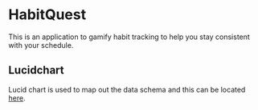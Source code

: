 # HabitQuest

This is an application to gamify habit tracking to help you stay consistent with your schedule.

## Lucidchart

Lucid chart is used to map out the data schema and this can be located [here](https://lucid.app/lucidchart/593105cf-6cf5-41c4-a5cb-cd3881862001/edit?invitationId=inv_f49ec3a6-e451-495e-9120-54e36fce3199&page=0_0#).